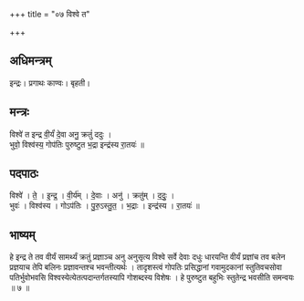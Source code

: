 +++
title = "०७ विश्वे त"

+++
## अधिमन्त्रम्
इन्द्रः। प्रगाथः काण्वः। बृहती।

## मन्त्रः
विश्वे॑ त इन्द्र वी॒र्यं॑ दे॒वा अनु॒ क्रतुं॑ ददुः ।  
भुवो॒ विश्व॑स्य॒ गोप॑तिः पुरुष्टुत भ॒द्रा इन्द्र॑स्य रा॒तयः॑ ॥

## पदपाठः
विश्वे॑ । ते॒ । इ॒न्द्र॒ । वी॒र्य॑म् । दे॒वाः । अनु॑ । क्रतु॑म् । द॒दुः॒ ।  
भुवः॑ । विश्व॑स्य । गोऽप॑तिः । पु॒रु॒ऽस्तु॒त॒ । भ॒द्राः । इन्द्र॑स्य । रा॒तयः॑ ॥

## भाष्यम्
हे इन्द्र ते तव वीर्यं सामर्थ्यं क्रतुं प्रज्ञाञ्च अनु अनुसृत्य विश्वे सर्वे देवाः दधुः धारयन्ति वीर्यं प्रज्ञांच तव बलेन प्रज्ञयाच तेपि बलिनः प्रज्ञावन्तश्च भवन्तीत्यर्थः । तादृशस्त्वं गोपतिः प्रसिद्धानां गवामुदकानां स्तुतिवचसोवा पतिर्भुवोभवसि विश्वस्येत्येतत्पदान्तर्गतस्यापि गोशब्दस्य विशेषः । हे पुरुष्टुत बहुभिः स्तुतेन्द्र भवसीति समन्वयः ॥ ७ ॥
